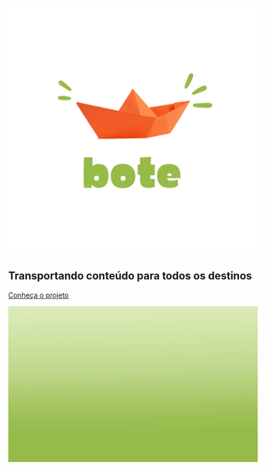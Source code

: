 
<img src="img/logo1.png" width="500" height="500">
<h2 class = title2>Transportando conteúdo para todos os destinos</h2>

[Conheça o projeto](home.md)

![](img/coverpage.png)
